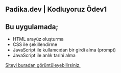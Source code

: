 ## Padika.dev | Kodluyoruz Ödev1

## Bu uygulamada;

- HTML arayüz oluşturma
- CSS ile şekillendirme
- JavaScript ile kullanıcıdan bir girdi alma (prompt)
- JavaScript ile anlık tarihi alma


[Siteyi buradan görüntüleyebilirsiniz.](https://kodluyoruzodev1.web.app)




